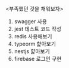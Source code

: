 <부족했던 것을 채워보자>

1. swagger 사용
2. jest 테스트 코드 작성
3. redis 사용해보기
4. typeorm 햝아보기
5. nestjs 햝아보기
6. firebase 로그인 구현
